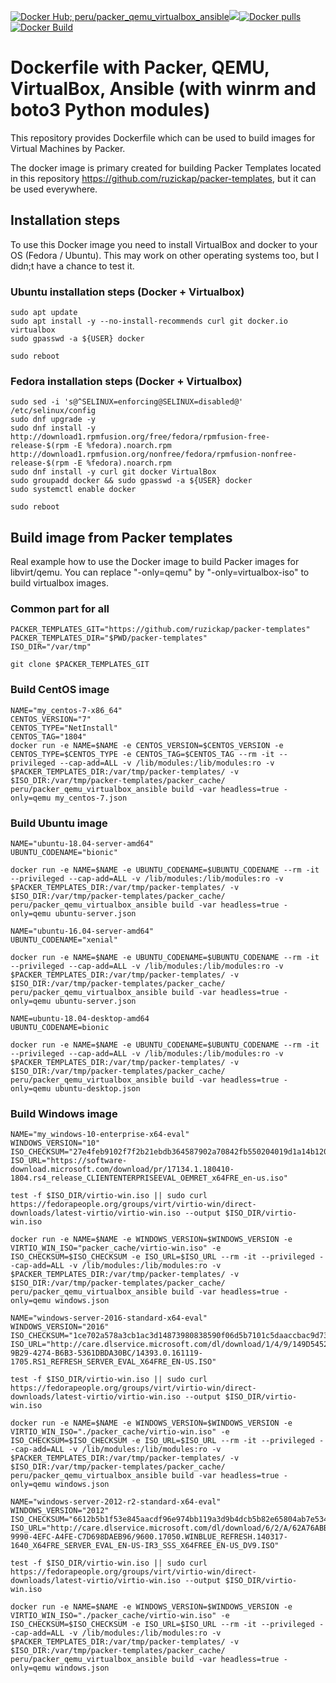 [![Docker Hub; peru/packer_qemu_virtualbox_ansible](https://img.shields.io/badge/dockerhub-peru%2Fpacker_qemu_virtualbox_ansible-green.svg)](https://registry.hub.docker.com/u/peru/packer_qemu_virtualbox_ansible)[![](https://images.microbadger.com/badges/image/peru/packer_qemu_virtualbox_ansible.svg)](https://microbadger.com/images/peru/packer_qemu_virtualbox_ansible)[![Docker pulls](https://img.shields.io/docker/pulls/peru/packer_qemu_virtualbox_ansible.svg)](https://hub.docker.com/r/peru/packer_qemu_virtualbox_ansible/)[![Docker Build](https://img.shields.io/docker/automated/peru/packer_qemu_virtualbox_ansible.svg)](https://hub.docker.com/r/peru/packer_qemu_virtualbox_ansible/)

# Dockerfile with Packer, QEMU, VirtualBox, Ansible (with winrm and boto3 Python modules)

This repository provides Dockerfile which can be used to build images for Virtual Machines by Packer.

The docker image is primary created for building Packer Templates located in this repository https://github.com/ruzickap/packer-templates, but it can be used everywhere.

## Installation steps

To use this Docker image you need to install VirtualBox and docker to your OS (Fedora / Ubuntu). This may work on other operating systems too, but I didn;t have a chance to test it.

### Ubuntu installation steps (Docker + Virtualbox)

```
sudo apt update
sudo apt install -y --no-install-recommends curl git docker.io virtualbox
sudo gpasswd -a ${USER} docker

sudo reboot
```

### Fedora installation steps (Docker + Virtualbox)

```
sudo sed -i 's@^SELINUX=enforcing@SELINUX=disabled@' /etc/selinux/config
sudo dnf upgrade -y
sudo dnf install -y http://download1.rpmfusion.org/free/fedora/rpmfusion-free-release-$(rpm -E %fedora).noarch.rpm http://download1.rpmfusion.org/nonfree/fedora/rpmfusion-nonfree-release-$(rpm -E %fedora).noarch.rpm
sudo dnf install -y curl git docker VirtualBox
sudo groupadd docker && sudo gpasswd -a ${USER} docker
sudo systemctl enable docker

sudo reboot
```

## Build image from Packer templates

Real example how to use the Docker image to build Packer images for libvirt/qemu.
You can replace "-only=qemu" by "-only=virtualbox-iso" to build virtualbox images.

### Common part for all

```
PACKER_TEMPLATES_GIT="https://github.com/ruzickap/packer-templates"
PACKER_TEMPLATES_DIR="$PWD/packer-templates"
ISO_DIR="/var/tmp"

git clone $PACKER_TEMPLATES_GIT
```

### Build CentOS image

```
NAME="my_centos-7-x86_64"
CENTOS_VERSION="7"
CENTOS_TYPE="NetInstall"
CENTOS_TAG="1804"
docker run -e NAME=$NAME -e CENTOS_VERSION=$CENTOS_VERSION -e CENTOS_TYPE=$CENTOS_TYPE -e CENTOS_TAG=$CENTOS_TAG --rm -it --privileged --cap-add=ALL -v /lib/modules:/lib/modules:ro -v $PACKER_TEMPLATES_DIR:/var/tmp/packer-templates/ -v $ISO_DIR:/var/tmp/packer-templates/packer_cache/ peru/packer_qemu_virtualbox_ansible build -var headless=true -only=qemu my_centos-7.json
```

### Build Ubuntu image

```
NAME="ubuntu-18.04-server-amd64"
UBUNTU_CODENAME="bionic"

docker run -e NAME=$NAME -e UBUNTU_CODENAME=$UBUNTU_CODENAME --rm -it --privileged --cap-add=ALL -v /lib/modules:/lib/modules:ro -v $PACKER_TEMPLATES_DIR:/var/tmp/packer-templates/ -v $ISO_DIR:/var/tmp/packer-templates/packer_cache/ peru/packer_qemu_virtualbox_ansible build -var headless=true -only=qemu ubuntu-server.json
```

```
NAME="ubuntu-16.04-server-amd64"
UBUNTU_CODENAME="xenial"

docker run -e NAME=$NAME -e UBUNTU_CODENAME=$UBUNTU_CODENAME --rm -it --privileged --cap-add=ALL -v /lib/modules:/lib/modules:ro -v $PACKER_TEMPLATES_DIR:/var/tmp/packer-templates/ -v $ISO_DIR:/var/tmp/packer-templates/packer_cache/ peru/packer_qemu_virtualbox_ansible build -var headless=true -only=qemu ubuntu-server.json
```

```
NAME=ubuntu-18.04-desktop-amd64
UBUNTU_CODENAME=bionic

docker run -e NAME=$NAME -e UBUNTU_CODENAME=$UBUNTU_CODENAME --rm -it --privileged --cap-add=ALL -v /lib/modules:/lib/modules:ro -v $PACKER_TEMPLATES_DIR:/var/tmp/packer-templates/ -v $ISO_DIR:/var/tmp/packer-templates/packer_cache/ peru/packer_qemu_virtualbox_ansible build -var headless=true -only=qemu ubuntu-desktop.json
```

### Build Windows image

```
NAME="my_windows-10-enterprise-x64-eval"
WINDOWS_VERSION="10"
ISO_CHECKSUM="27e4feb9102f7f2b21ebdb364587902a70842fb550204019d1a14b120918e455"
ISO_URL="https://software-download.microsoft.com/download/pr/17134.1.180410-1804.rs4_release_CLIENTENTERPRISEEVAL_OEMRET_x64FRE_en-us.iso"

test -f $ISO_DIR/virtio-win.iso || sudo curl https://fedorapeople.org/groups/virt/virtio-win/direct-downloads/latest-virtio/virtio-win.iso --output $ISO_DIR/virtio-win.iso

docker run -e NAME=$NAME -e WINDOWS_VERSION=$WINDOWS_VERSION -e VIRTIO_WIN_ISO="packer_cache/virtio-win.iso" -e ISO_CHECKSUM=$ISO_CHECKSUM -e ISO_URL=$ISO_URL --rm -it --privileged --cap-add=ALL -v /lib/modules:/lib/modules:ro -v $PACKER_TEMPLATES_DIR:/var/tmp/packer-templates/ -v $ISO_DIR:/var/tmp/packer-templates/packer_cache/ peru/packer_qemu_virtualbox_ansible build -var headless=true -only=qemu windows.json
```

```
NAME="windows-server-2016-standard-x64-eval"
WINDOWS_VERSION="2016"
ISO_CHECKSUM="1ce702a578a3cb1ac3d14873980838590f06d5b7101c5daaccbac9d73f1fb50f" ISO_URL="http://care.dlservice.microsoft.com/dl/download/1/4/9/149D5452-9B29-4274-B6B3-5361DBDA30BC/14393.0.161119-1705.RS1_REFRESH_SERVER_EVAL_X64FRE_EN-US.ISO"

test -f $ISO_DIR/virtio-win.iso || sudo curl https://fedorapeople.org/groups/virt/virtio-win/direct-downloads/latest-virtio/virtio-win.iso --output $ISO_DIR/virtio-win.iso

docker run -e NAME=$NAME -e WINDOWS_VERSION=$WINDOWS_VERSION -e VIRTIO_WIN_ISO="./packer_cache/virtio-win.iso" -e ISO_CHECKSUM=$ISO_CHECKSUM -e ISO_URL=$ISO_URL --rm -it --privileged --cap-add=ALL -v /lib/modules:/lib/modules:ro -v $PACKER_TEMPLATES_DIR:/var/tmp/packer-templates/ -v $ISO_DIR:/var/tmp/packer-templates/packer_cache/ peru/packer_qemu_virtualbox_ansible build -var headless=true -only=qemu windows.json
```

```
NAME="windows-server-2012-r2-standard-x64-eval"
WINDOWS_VERSION="2012"
ISO_CHECKSUM="6612b5b1f53e845aacdf96e974bb119a3d9b4dcb5b82e65804ab7e534dc7b4d5" ISO_URL="http://care.dlservice.microsoft.com/dl/download/6/2/A/62A76ABB-9990-4EFC-A4FE-C7D698DAEB96/9600.17050.WINBLUE_REFRESH.140317-1640_X64FRE_SERVER_EVAL_EN-US-IR3_SSS_X64FREE_EN-US_DV9.ISO"

test -f $ISO_DIR/virtio-win.iso || sudo curl https://fedorapeople.org/groups/virt/virtio-win/direct-downloads/latest-virtio/virtio-win.iso --output $ISO_DIR/virtio-win.iso

docker run -e NAME=$NAME -e WINDOWS_VERSION=$WINDOWS_VERSION -e VIRTIO_WIN_ISO="./packer_cache/virtio-win.iso" -e ISO_CHECKSUM=$ISO_CHECKSUM -e ISO_URL=$ISO_URL --rm -it --privileged --cap-add=ALL -v /lib/modules:/lib/modules:ro -v $PACKER_TEMPLATES_DIR:/var/tmp/packer-templates/ -v $ISO_DIR:/var/tmp/packer-templates/packer_cache/ peru/packer_qemu_virtualbox_ansible build -var headless=true -only=qemu windows.json
```
